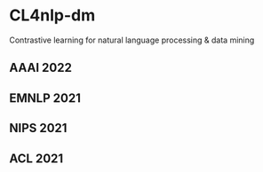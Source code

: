 # CL4nlp-dm
Contrastive learning for natural language processing &amp; data mining


## AAAI 2022

## EMNLP 2021

## NIPS 2021

## ACL 2021



